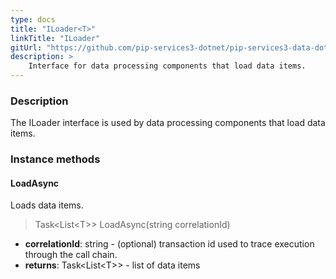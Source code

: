 ```yaml
---
type: docs
title: "ILoader<T>"
linkTitle: "ILoader"
gitUrl: "https://github.com/pip-services3-dotnet/pip-services3-data-dotnet"
description: >
    Interface for data processing components that load data items.
---
```


### Description

The ILoader interface is used by data processing components that load data items.

### Instance methods

#### LoadAsync
Loads data items.

> Task\<List\<T\>\> LoadAsync(string correlationId)

- **correlationId**: string - (optional) transaction id used to trace execution through the call chain.
- **returns**: Task\<List\<T\>\> - list of data items

